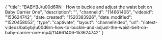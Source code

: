 {
    "title": "BABYBJ\u00d6RN - How to buckle and adjust the waist belt on Baby Carrier One",
    "description": "",
    "channelid": "114661406",
    "videoid": "153624742",
    "date_created": "1520383926",
    "date_modified": "1520458053",
    "type": "captivate",
    "layout": "channelVideo",
    "url": "\/latest-videos\/babybj\u00d6rn-how-to-buckle-and-adjust-the-waist-belt-on-baby-carrier-one-mp4\/114661406-153624742"
}